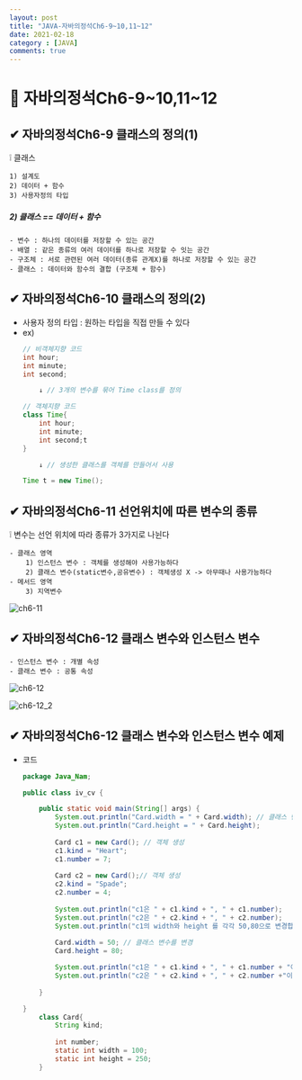 ```yaml
---
layout: post
title: "JAVA-자바의정석Ch6-9~10,11~12"
date: 2021-02-18
category : [JAVA]
comments: true
---
```


# 🔶 자바의정석Ch6-9~10,11~12

## ✔ 자바의정석Ch6-9 클래스의 정의(1)

❕ 클래스 

    1) 설계도
    2) 데이터 + 함수
    3) 사용자정의 타입

##### 2) 클래스 == 데이터 + 함수

    - 변수 : 하나의 데이터를 저장할 수 있는 공간
    - 배열 : 같은 종류의 여러 데이터를 하나로 저장할 수 잇는 공간
    - 구조체 : 서로 관련된 여러 데이터(종류 관계X)를 하나로 저장할 수 있는 공간
    - 클래스 : 데이터와 함수의 결합 (구조체 + 함수)
    
## ✔ 자바의정석Ch6-10 클래스의 정의(2)

- 사용자 정의 타입 : 원하는 타입을 직접 만들 수 있다
- ex)
    ```java
    // 비객체지향 코드
    int hour;
    int minute;
    int second;

        ↓ // 3개의 변수를 묶어 Time class를 정의

    // 객체지향 코드
    class Time{
        int hour;
        int minute;
        int second;t 
    }

        ↓ // 생성한 클래스를 객체를 만들어서 사용

    Time t = new Time(); 
    ```

## ✔ 자바의정석Ch6-11 선언위치에 따른 변수의 종류

❕ 변수는 선언 위치에 따라 종류가 3가지로 나뉜다

    - 클래스 영역
        1) 인스턴스 변수 : 객체를 생성해야 사용가능하다
        2) 클래스 변수(static변수,공유변수) : 객체생성 X -> 아무때나 사용가능하다
    - 메서드 영역
        3) 지역변수
![ch6-11](https://user-images.githubusercontent.com/65608960/108309290-a2124f80-71f4-11eb-9b7f-02ce9c399f49.JPG)


## ✔ 자바의정석Ch6-12 클래스 변수와 인스턴스 변수

    - 인스턴스 변수 : 개별 속성
    - 클래스 변수 : 공통 속성
![ch6-12](https://user-images.githubusercontent.com/65608960/108309288-a2124f80-71f4-11eb-9593-a62a477029bb.JPG)

![ch6-12_2](https://user-images.githubusercontent.com/65608960/108309287-a0e12280-71f4-11eb-9dbc-fa4b7c9d3720.JPG)


## ✔ 자바의정석Ch6-12 클래스 변수와 인스턴스 변수 예제

- 코드
    ```java
    package Java_Nam;

    public class iv_cv {

        public static void main(String[] args) {
            System.out.println("Card.width = " + Card.width); // 클래스 변수 : 객체 생성 없이 사용가능하다
            System.out.println("Card.height = " + Card.height);
            
            Card c1 = new Card(); // 객체 생성
            c1.kind = "Heart";
            c1.number = 7;
            
            Card c2 = new Card();// 객체 생성
            c2.kind = "Spade";
            c2.number = 4;
            
            System.out.println("c1은 " + c1.kind + ", " + c1.number);
            System.out.println("c2은 " + c2.kind + ", " + c2.number);
            System.out.println("c1의 width와 height 를 각각 50,80으로 변경합니다" );
            
            Card.width = 50; // 클래스 변수를 변경
            Card.height = 80;

            System.out.println("c1은 " + c1.kind + ", " + c1.number + "이며, 크기는 (" +c1.width + ", " + c1.height + ")");
            System.out.println("c2은 " + c2.kind + ", " + c2.number +"이며, 크기는 (" +c2.width + ", " + c2.height + ")");
            
        }

    }
        class Card{
            String kind;
            
            int number;
            static int width = 100;
            static int height = 250;
        }
    ```
